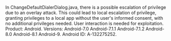 In ChangeDefaultDialerDialog.java, there is a possible escalation of privilege due to an overlay attack. This could lead to local escalation of privilege, granting privileges to a local app without the user's informed consent, with no additional privileges needed. User interaction is needed for exploitation. Product: Android. Versions: Android-7.0 Android-7.1.1 Android-7.1.2 Android-8.0 Android-8.1 Android-9. Android ID: A-132275252.